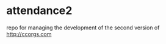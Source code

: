 attendance2
===========

repo for managing the development of the second version of http://ccorgs.com